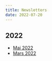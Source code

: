 ```yaml
---
title: Newsletters
date: 2022-07-20
---
```


## 2022
- [Mai 2022](05-2022/newsletter-gdr-mai-2022.html)
- [Mars 2022](03-2022/newsletter_mars_2022.html)

